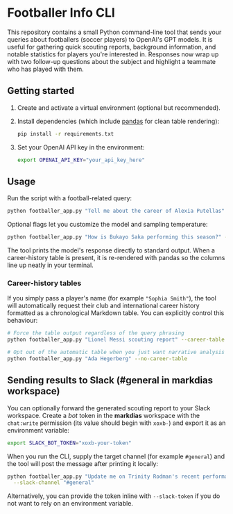 # Footballer Info CLI

This repository contains a small Python command-line tool that sends your
queries about footballers (soccer players) to OpenAI's GPT models. It is useful
for gathering quick scouting reports, background information, and notable
statistics for players you're interested in. Responses now wrap up with two
follow-up questions about the subject and highlight a teammate who has played
with them.

## Getting started

1. Create and activate a virtual environment (optional but recommended).
2. Install dependencies (which include [pandas](https://pandas.pydata.org/) for clean table rendering):

   ```bash
   pip install -r requirements.txt
   ```

3. Set your OpenAI API key in the environment:

   ```bash
   export OPENAI_API_KEY="your_api_key_here"
   ```

## Usage

Run the script with a football-related query:

```bash
python footballer_app.py "Tell me about the career of Alexia Putellas"
```

Optional flags let you customize the model and sampling temperature:

```bash
python footballer_app.py "How is Bukayo Saka performing this season?" --model gpt-4.1 --temperature 0.4
```

The tool prints the model's response directly to standard output. When a
career-history table is present, it is re-rendered with pandas so the columns
line up neatly in your terminal.

### Career-history tables

If you simply pass a player's name (for example `"Sophia Smith"`), the tool will
automatically request their club and international career history formatted as a
chronological Markdown table. You can explicitly control this behaviour:

```bash
# Force the table output regardless of the query phrasing
python footballer_app.py "Lionel Messi scouting report" --career-table

# Opt out of the automatic table when you just want narrative analysis
python footballer_app.py "Ada Hegerberg" --no-career-table
```

## Sending results to Slack (#general in markdias workspace)

You can optionally forward the generated scouting report to your Slack workspace.
Create a *bot* token in the **markdias** workspace with the `chat:write`
permission (its value should begin with `xoxb-`) and export it as an
environment variable:

```bash
export SLACK_BOT_TOKEN="xoxb-your-token"
```

When you run the CLI, supply the target channel (for example `#general`) and the
tool will post the message after printing it locally:

```bash
python footballer_app.py "Update me on Trinity Rodman's recent performances" \
  --slack-channel "#general"
```

Alternatively, you can provide the token inline with `--slack-token` if you do
not want to rely on an environment variable.

